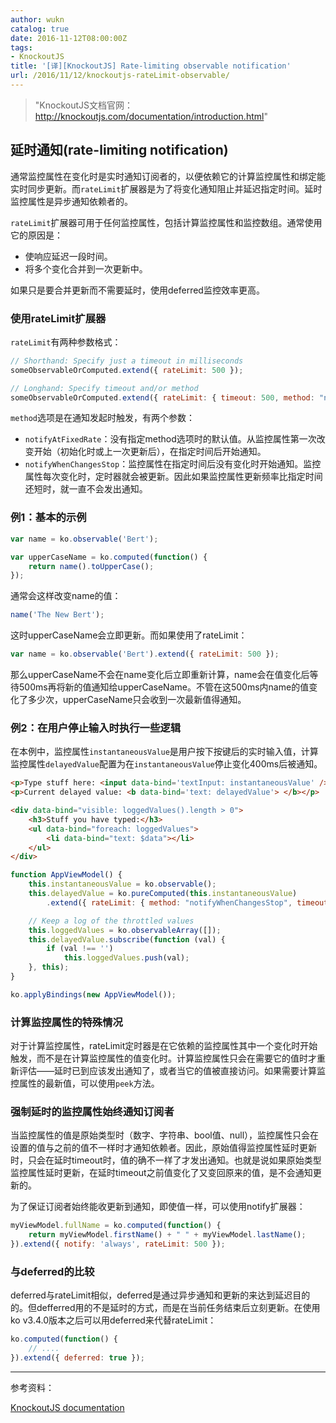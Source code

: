 ```yaml
---
author: wukn
catalog: true
date: 2016-11-12T08:00:00Z
tags:
- KnockoutJS
title: '[译][KnockoutJS] Rate-limiting observable notification'
url: /2016/11/12/knockoutjs-rateLimit-observable/
---
```


> "KnockoutJS文档官网：http://knockoutjs.com/documentation/introduction.html"

<!--more-->

## 延时通知(rate-limiting notification)

通常监控属性在变化时是实时通知订阅者的，以便依赖它的计算监控属性和绑定能实时同步更新。而`rateLimit`扩展器是为了将变化通知阻止并延迟指定时间。延时监控属性是异步通知依赖者的。

`rateLimit`扩展器可用于任何监控属性，包括计算监控属性和监控数组。通常使用它的原因是：
* 使响应延迟一段时间。
* 将多个变化合并到一次更新中。

如果只是要合并更新而不需要延时，使用deferred监控效率更高。

### 使用rateLimit扩展器

`rateLimit`有两种参数格式：

```js
// Shorthand: Specify just a timeout in milliseconds
someObservableOrComputed.extend({ rateLimit: 500 });

// Longhand: Specify timeout and/or method
someObservableOrComputed.extend({ rateLimit: { timeout: 500, method: "notifyWhenChangesStop" } });
```

`method`选项是在通知发起时触发，有两个参数：

* `notifyAtFixedRate`：没有指定method选项时的默认值。从监控属性第一次改变开始（初始化时或上一次更新后），在指定时间后开始通知。
* `notifyWhenChangesStop`：监控属性在指定时间后没有变化时开始通知。监控属性每次变化时，定时器就会被更新。因此如果监控属性更新频率比指定时间还短时，就一直不会发出通知。

### 例1：基本的示例

```js
var name = ko.observable('Bert');

var upperCaseName = ko.computed(function() {
    return name().toUpperCase();
});
```

通常会这样改变name的值：

```js
name('The New Bert');
```

这时upperCaseName会立即更新。而如果使用了rateLimit：
```javascript
var name = ko.observable('Bert').extend({ rateLimit: 500 });
```

那么upperCaseName不会在name变化后立即重新计算，name会在值变化后等待500ms再将新的值通知给upperCaseName。不管在这500ms内name的值变化了多少次，upperCaseName只会收到一次最新值得通知。

### 例2：在用户停止输入时执行一些逻辑

在本例中，监控属性`instantaneousValue`是用户按下按键后的实时输入值，计算监控属性`delayedValue`配置为在`instantaneousValue`停止变化400ms后被通知。

```html
<p>Type stuff here: <input data-bind='textInput: instantaneousValue' /></p>
<p>Current delayed value: <b data-bind='text: delayedValue'> </b></p>

<div data-bind="visible: loggedValues().length > 0">
    <h3>Stuff you have typed:</h3>
    <ul data-bind="foreach: loggedValues">
        <li data-bind="text: $data"></li>
    </ul>
</div>
```

```js
function AppViewModel() {
    this.instantaneousValue = ko.observable();
    this.delayedValue = ko.pureComputed(this.instantaneousValue)
        .extend({ rateLimit: { method: "notifyWhenChangesStop", timeout: 400 } });

    // Keep a log of the throttled values
    this.loggedValues = ko.observableArray([]);
    this.delayedValue.subscribe(function (val) {
        if (val !== '')
            this.loggedValues.push(val);
    }, this);
}

ko.applyBindings(new AppViewModel());
```

### 计算监控属性的特殊情况

对于计算监控属性，rateLimit定时器是在它依赖的监控属性其中一个变化时开始触发，而不是在计算监控属性的值变化时。计算监控属性只会在需要它的值时才重新评估——延时已到应该发出通知了，或者当它的值被直接访问。如果需要计算监控属性的最新值，可以使用`peek`方法。

### 强制延时的监控属性始终通知订阅者

当监控属性的值是原始类型时（数字、字符串、bool值、null），监控属性只会在设置的值与之前的值不一样时才通知依赖者。因此，原始值得监控属性延时更新时，只会在延时timeout时，值的确不一样了才发出通知。也就是说如果原始类型监控属性延时更新，在延时timeout之前值变化了又变回原来的值，是不会通知更新的。

为了保证订阅者始终能收更新到通知，即使值一样，可以使用notify扩展器：

```js
myViewModel.fullName = ko.computed(function() {
    return myViewModel.firstName() + " " + myViewModel.lastName();
}).extend({ notify: 'always', rateLimit: 500 });
```

### 与deferred的比较

deferred与rateLimit相似，deferred是通过异步通知和更新的来达到延迟目的的。但defferred用的不是延时的方式，而是在当前任务结束后立刻更新。在使用ko v3.4.0版本之后可以用deferred来代替rateLimit：

```js
ko.computed(function() {
    // ....
}).extend({ deferred: true });
```


---

参考资料：

[KnockoutJS documentation](http://knockoutjs.com/documentation/rateLimit-observable.html)
